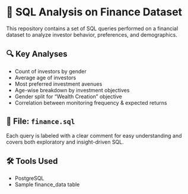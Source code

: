 # 🧮 SQL Analysis on Finance Dataset

This repository contains a set of SQL queries performed on a financial dataset to analyze investor behavior, preferences, and demographics.

## 🔍 Key Analyses
- Count of investors by gender
- Average age of investors
- Most preferred investment avenues
- Age-wise breakdown by investment objectives
- Gender split for “Wealth Creation” objective
- Correlation between monitoring frequency & expected returns

## 📁 File: `finance.sql`
Each query is labeled with a clear comment for easy understanding and covers both exploratory and insight-driven SQL.

## 🛠️ Tools Used
- PostgreSQL
- Sample finance_data table



